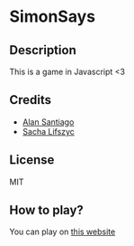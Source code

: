 # SimonSays

## Description
This is a game in Javascript <3

## Credits
- [Alan Santiago](https://github.com/NIGHTMARE06)
- [Sacha Lifszyc](https://github.com/sachalifs)

## License
MIT

## How to play?
You can play on [this website](https://alan4dev.github.io/SimonSays/)
